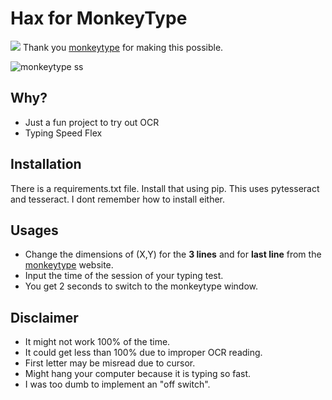 
# Hax for MonkeyType
  ![](https://img.shields.io/badge/Python-3776AB?style=for-the-badge&logo=python&logoColor=white)
  Thank you [monkeytype](https://monkeytype.com) for making this possible.
 

![monkeytype ss](https://us-east-1.tixte.net/uploads/entalecia.needs.rest/monkeytype.png)

## Why?

- Just a fun project to try out OCR
- Typing Speed Flex

## Installation
There is a requirements.txt file. Install that using pip.
This uses pytesseract and tesseract. I dont remember how to install either.

## Usages

- Change the dimensions of (X,Y) for the **3 lines** and for **last line** from the [monkeytype](https://monkeytype.com) website.
- Input the time of the session of your typing test. 
- You get 2 seconds to switch to the monkeytype window.

## Disclaimer
- It might not work 100% of the time.
- It could get less than 100% due to improper OCR reading.
- First letter may be misread due to cursor.
- Might hang your computer because it is typing so fast.
- I was too dumb to implement an "off switch".